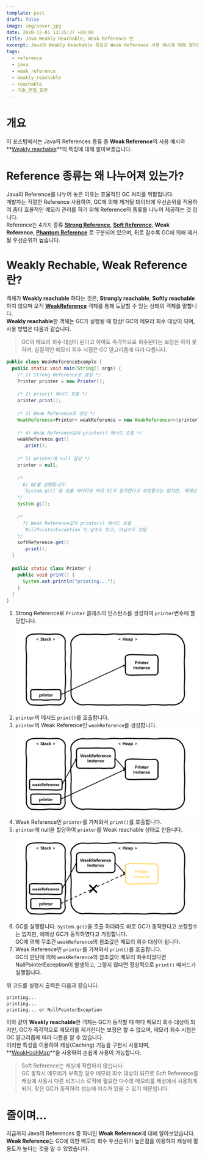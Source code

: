 ```yaml
---
template: post
draft: false
image: img/cover.jpg
date: 2020-12-01 13:25:27 +09:00
title: Java Weakly Reachable, Weak Reference 란
excerpt: Java의 Weakly Reachable 특징과 Weak Reference 사용 예시에 대해 알아봅니다.
tags:
  - reference
  - java
  - weak_reference
  - weakly_reachable
  - reachable
  - 기술_면접_질문
---
```


# 개요
이 포스팅에서는 Java의 References 종류 중 **Weak Reference**의 사용 예시와 **[Weakly reachable](https://docs.oracle.com/javase/7/docs/api/java/lang/ref/package-summary.html)**의 특징에 대해 알아보겠습니다.   

# Reference 종류는 왜 나누어져 있는가?
Java의 Reference를 나누어 놓은 이유는 효율적인 GC 처리를 위함입니다.  
개발자는 적절한 Reference 사용하여, GC에 의해 제거될 데이터에 우선순위를 적용하여 좀더 효율적인 메모리 관리를 하기 위해 Reference의 종류를 나누어 제공하는 것 입니다.  
Reference는 4가지 종류 **[Strong Reference](/development/back-end/java/strong-reference-in-java)**,
**[Soft Reference](/development/back-end/java/soft-reference-in-java)**, **Weak Reference**,
**[Phantom Reference](/development/back-end/java/phantom-reference-in-java)** 로 구분되어 있으며, 뒤로 갈수록 GC에 의해
제거될 우선순위가 높습니다.

# Weakly Rechable, Weak Reference 란?
객체가 **Weakly reachable** 하다는 것은, **Strongly reachable**, **Softly reachable** 하지 않으며 오직
**[WeakReference](https://docs.oracle.com/javase/8/docs/api/java/lang/ref/WeakReference.html)** 객체를 통해
도달할 수 있는 상태의 객체를 말합니다.  
**Weakly reachable**한 객체는 GC가 실행될 때 항상! GC의 메모리 회수 대상이 되며, 사용 방법은 다음과 같습니다.

> GC의 메모리 회수 대상이 된다고 하여도 즉각적으로 회수된다는 보장은 하지 못하며,
> 실질적인 메모리 회수 시점은 GC 알고리즘에 따라 다릅니다.

```java
public class WeakReferenceExample {
  public static void main(String[] args) {
    /* 1) Strong Reference로 생성 */
    Printer printer = new Printer();

    /* 2) print() 메서드 호출 */
    printer.print();

    /* 3) Weak Reference로 생성 */
    WeakReference<Printer> weakReference = new WeakReference<>(printer);

    /* 4) Weak Reference값의 printer() 메서드 호출 */
    weakReference.get()
      .print();

    /* 5) printer에 null 할당 */
    printer = null;

    /*
      6) GC를 실행합니다.
      `System.gc()`을 호출 하더라도 바로 GC가 동작한다고 보장할수는 없지만, 예제상 GC가 동작하였다고 가정함
    */
    System.gc();

    /*
      7) Weak Reference값의 printer() 메서드 호출
      `NullPointerException`이 날수도 있고, 아닐수도 있음
    */
    softReference.get()
      .print();
  }

  public static class Printer {
    public void print() {
      System.out.println("printing...");
    }
  }
}
```

1. Strong Reference로 `Printer` 클래스의 인스턴스를 생성하여 `printer`변수에 할당합니다.
   ![Strongly reachable printer](img/strongly-reachable-printer.png)
2. `printer`의 메서드 `print()`를 호출합니다.
3. `printer`의 Weak Reference인 `weakReference`를 생성합니다.
   ![Weak reference printer](img/weak-reference-printer.png)
4. Weak Reference인 `printer`를 가져와서 `print()`를 호출합니다.
5. `printer`에 null을 할당하여 `printer`를 Weak reachable 상태로 만듭니다.
   ![Weakly reachable printer](img/weakly-reachable-printer.png)
6. GC를 실행합니다. `System.gc()`을 호출 하더라도 바로 GC가 동작한다고 보장할수는 없지만, 예제상 GC가 동작하였다고 가정합니다.  
   GC에 의해 무조건 `weakReference`의 참조값은 메모리 회수 대상이 됩니다.
7. Weak Reference인 `printer`를 가져와서 `print()`를 호출합니다.  
   GC의 판단에 의해 `weakReference`의 참조값이 메모리 회수되었다면 NullPointerException이 발생하고,
   그렇지 않다면 정상적으로 `print()` 메서드가 실행됩니다.

위 코드를 실행시 출력은 다음과 같습니다.

```text
printing...
printing...
printing... or NullPointerException
```

이와 같이 **Weakly reachable**한 객체는 GC가 동작할 때 마다 메모리 회수 대상이 되지만, GC가 즉각적으로 메모리를 제거한다는 보장은
할 수 없으며, 메모리 회수 시점은 GC 알고리즘에 따라 다름을 알 수 있습니다.  
이러한 특성을 이용하여 캐싱(Caching) 기능을 구현시 사용되며,
**[WeakHashMap](https://docs.oracle.com/en/java/javase/11/docs/api/java.base/java/util/WeakHashMap.html)**을 사용하여
손쉽게 사용이 가능합니다.

> Soft Reference는 캐싱에 적합하지 않습니다.  
> GC 동작시 메모리가 부족할 경우 메모리 회수 대상이 되므로 Soft Reference를 캐싱에 사용시 다른 비즈니스 로직에 필요한
> 다수의 메모리를 캐싱에서 사용하게되어, 잦은 GC가 동작하여 성능에 이슈가 있을 수 있기 때문입니다.

# 줄이며...
지금까지 Java의 References 중 하나인 **Weak Reference**에 대해 알아보았습니다.  
**Weak Reference**는 GC에 의한 메모리 회수 우선순위가 높은점을 이용하여 캐싱에 활용도가 높다는 것을 알 수 있었습니다.
